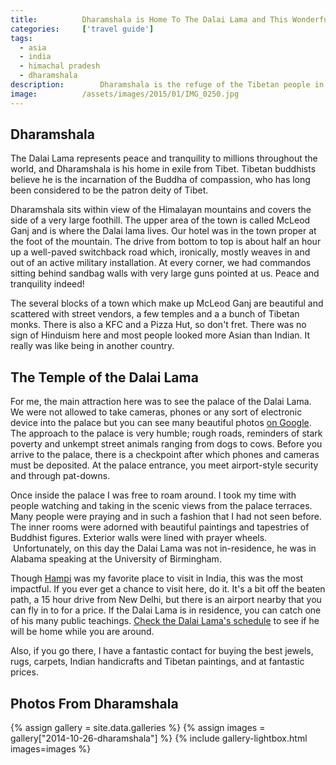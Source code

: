 ```yaml
---
title:			Dharamshala is Home To The Dalai Lama and This Wonderful Shopkeeper
categories:		['travel guide']
tags:
  - asia
  - india
  - himachal pradesh
  - dharamshala
description:		Dharamshala is the refuge of the Tibetan people in India. Hospitality shines through their acts, their stories, and their business ethics.
image:			/assets/images/2015/01/IMG_0250.jpg
---
```


## Dharamshala

The Dalai Lama represents peace and tranquility to millions throughout the world, and Dharamshala is his home in exile from Tibet. Tibetan buddhists believe he is the incarnation of the Buddha of compassion, who has long been considered to be the patron deity of Tibet.

Dharamshala sits within view of the Himalayan mountains and covers the side of a very large foothill. The upper area of the town is called McLeod Ganj and is where the Dalai lama lives. Our hotel was in the town proper at the foot of the mountain. The drive from bottom to top is about half an hour up a well-paved switchback road which, ironically, mostly weaves in and out of an active military installation. At every corner, we had commandos sitting behind sandbag walls with very large guns pointed at us. Peace and tranquility indeed!

The several blocks of a town which make up McLeod Ganj are beautiful and scattered with street vendors, a few temples and a a bunch of Tibetan monks. There is also a KFC and a Pizza Hut, so don't fret. There was no sign of Hinduism here and most people looked more Asian than Indian. It really was like being in another country.

## The Temple of the Dalai Lama

For me, the main attraction here was to see the palace of the Dalai Lama. We were not allowed to take cameras, phones or any sort of electronic device into the palace but you can see many beautiful photos [on Google](https://www.google.com/search?q=dalai+lama+house&espv=2&biw=1280&bih=701&source=lnms&tbm=isch&sa=X&ei=7wQKVdqNNI-XyASe9oHoCg&ved=0CAYQ_AUoAQ&dpr=2#tbm=isch&q=dalai+lama+palace+McLeodGanj&spell=1). The approach to the palace is very humble; rough roads, reminders of stark poverty and unkempt street animals ranging from dogs to cows. Before you arrive to the palace, there is a checkpoint after which phones and cameras must be deposited. At the palace entrance, you meet airport-style security and through pat-downs.

Once inside the palace I was free to roam around. I took my time with people watching and taking in the scenic views from the palace terraces. Many people were praying and in such a fashion that I had not seen before. The inner rooms were adorned with beautiful paintings and tapestries of Buddhist figures. Exterior walls were lined with prayer wheels.  Unfortunately, on this day the Dalai Lama was not in-residence, he was in Alabama speaking at the University of Birmingham.

Though [Hampi](/hampi/) was my favorite place to visit in India, this was the most impactful. If you ever get a chance to visit here, do it. It's a bit off the beaten path, a 15 hour drive from New Delhi, but there is an airport nearby that you can fly in to for a price. If the Dalai Lama is in residence, you can catch one of his many public teachings. [Check the Dalai Lama's schedule](https://www.dalailama.com/teachings/schedule) to see if he will be home while you are around.

Also, if you go there, I have a fantastic contact for buying the best jewels, rugs, carpets, Indian handicrafts and Tibetan paintings, and at fantastic prices.

## Photos From Dharamshala

{% assign gallery = site.data.galleries %}
{% assign images = gallery["2014-10-26-dharamshala"] %}
{% include gallery-lightbox.html images=images %}
